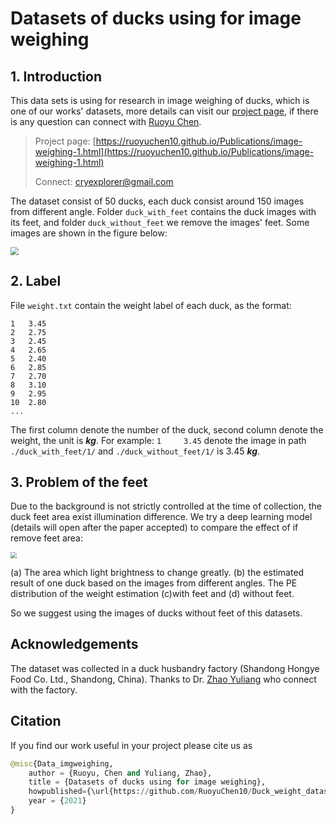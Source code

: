 # Datasets of ducks using for image weighing

## 1. Introduction

This data sets is using for research in image weighing of ducks, which is one of our works' datasets, more details can visit our [project page](https://ruoyuchen10.github.io/Publications/image-weighing-1.html), if there is any question can connect with [Ruoyu Chen](https://ruoyuchen10.github.io/).

> Project page:  [https://ruoyuchen10.github.io/Publications/image-weighing-1.html](https://ruoyuchen10.github.io/Publications/image-weighing-1.html)
>
> Connect: cryexplorer@gmail.com

The dataset consist of 50 ducks, each duck consist around 150 images from different angle. Folder `duck_with_feet` contains the duck images with its feet, and folder `duck_without_feet` we remove the images' feet.  Some images are shown in the figure below:

<img src="https://github.com/RuoyuChen10/Duck_weight_datasets/img/over_all.jpg" style="zoom:80%;" />

## 2. Label

File `weight.txt` contain the weight label of each duck, as the format:

```shell
1	3.45
2	2.75 
3	2.45 
4	2.65 
5	2.40 
6	2.85 
7	2.70 
8	3.10 
9	2.95 
10	2.80 
...
```

The first column denote the number of the duck, second column denote the weight, the unit is ***kg***. For example:  `1     3.45` denote the image in path `./duck_with_feet/1/` and `./duck_without_feet/1/` is 3.45 ***kg***.

## 3. Problem of the feet

Due to the background is not strictly controlled at the time of collection, the duck feet area exist illumination difference. We try a deep learning model (details will open after the paper accepted) to compare the effect of if remove feet area:

<img src="https://github.com/RuoyuChen10/Duck_weight_datasets/img/problem_of_feet.jpg" style="zoom:60%;" />

(a) The area which light brightness to change greatly. (b) the estimated result of one duck based on the images from different angles. The PE distribution of the weight estimation (c)with feet and (d) without feet. 

So we suggest using the images of ducks without feet of this datasets.

## Acknowledgements

The dataset was collected in a duck husbandry factory (Shandong Hongye Food Co. Ltd., Shandong, China). Thanks to Dr. [Zhao Yuliang](http://graduate.neuq.edu.cn/info/1136/2790.htm) who connect with the factory.

## Citation

If you find our work useful in your project please cite us as

```python
@misc{Data_imgweighing,
	author = {Ruoyu, Chen and Yuliang, Zhao},
	title = {Datasets of ducks using for image weighing},
	howpublished={\url{https://github.com/RuoyuChen10/Duck_weight_datasets/}},
 	year = {2021}
}
```

